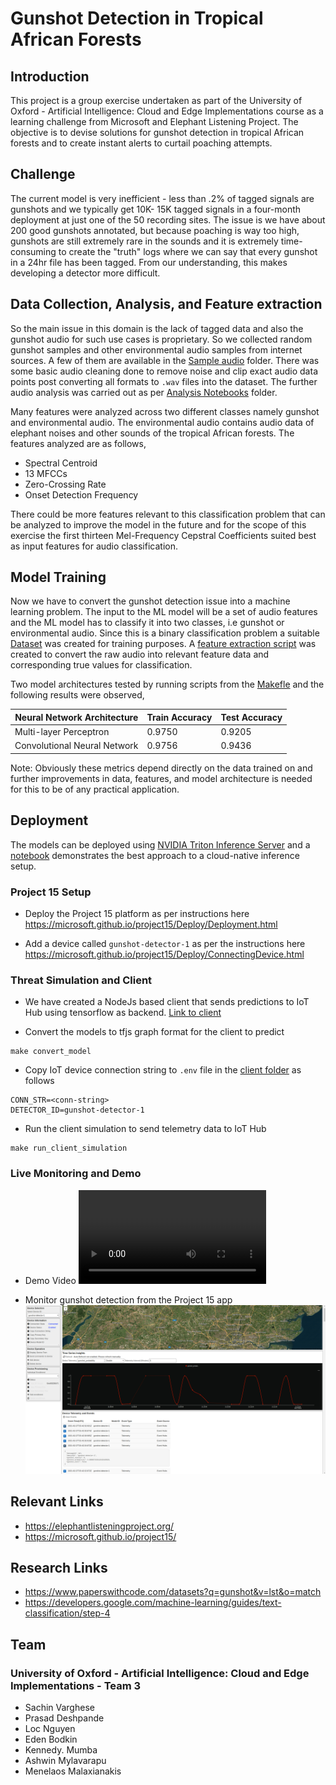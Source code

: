 # Gunshot Detection in Tropical African Forests
## Introduction

This project is a group exercise undertaken as part of the University of Oxford - Artificial Intelligence: Cloud and Edge Implementations course as a learning challenge from Microsoft and Elephant Listening Project. The objective is to devise solutions for gunshot detection in tropical African forests and to create instant alerts to curtail poaching attempts. 

## Challenge

The current model is very inefficient - less than .2% of tagged signals are gunshots and we typically get 10K- 15K tagged signals in a four-month deployment at just one of the 50 recording sites. The issue is we have about 200 good gunshots annotated, but because poaching is way too high, gunshots are still extremely rare in the sounds and it is extremely time-consuming to create the "truth" logs where we can say that every gunshot in a 24hr file has been tagged. From our understanding, this makes developing a detector more difficult.

## Data Collection, Analysis, and Feature extraction

So the main issue in this domain is the lack of tagged data and also the gunshot audio for such use cases is proprietary. So we collected random gunshot samples and other environmental audio samples from internet sources. A few of them are available in the [Sample audio](../Code/Sample_Audio_Data) folder. There was some basic audio cleaning done to remove noise and clip exact audio data points post converting all formats to `.wav` files into the dataset. The further audio analysis was carried out as per [Analysis Notebooks](../Code/Analysis) folder.

Many features were analyzed across two different classes namely gunshot and environmental audio. The environmental audio contains audio data of elephant noises and other sounds of the tropical African forests. The features analyzed are as follows,

- Spectral Centroid
- 13 MFCCs
- Zero-Crossing Rate
- Onset Detection Frequency

There could be more features relevant to this classification problem that can be analyzed to improve the model in the future and for the scope of this exercise the first thirteen Mel-Frequency Cepstral Coefficients suited best as input features for audio classification.

## Model Training

Now we have to convert the gunshot detection issue into a machine learning problem. The input to the ML model will be a set of audio features and the ML model has to classify it into two classes, i.e gunshot or environmental audio. Since this is a binary classification problem a suitable [Dataset](../Code/Dataset) was created for training purposes. A [feature extraction script](../Code/Model_Training/feature_extraction.py) was created to convert the raw audio into relevant feature data and corresponding true values for classification.

Two model architectures tested by running scripts from the [Makefle](../Code/Model_Training/Makefile) and the following results were observed,

| Neural Network Architecture                | Train Accuracy | Test Accuracy |
| ---------------------------- | -------------- | ------------- |
| Multi-layer Perceptron       | 0.9750         | 0.9205        |
| Convolutional Neural Network | 0.9756         | 0.9436        |

Note: Obviously these metrics depend directly on the data trained on and further improvements in data, features, and model architecture is needed for this to be of any practical application.

## Deployment

The models can be deployed using [NVIDIA Triton Inference Server](https://developer.nvidia.com/nvidia-triton-inference-server) and a [notebook](../Code/Deployment/deploy.ipynb) demonstrates the best approach to a cloud-native inference setup.

### Project 15 Setup

- Deploy the Project 15 platform as per instructions here https://microsoft.github.io/project15/Deploy/Deployment.html

- Add a device called `gunshot-detector-1` as per the instructions here https://microsoft.github.io/project15/Deploy/ConnectingDevice.html


### Threat Simulation and Client

* We have created a NodeJs based client that sends predictions to IoT Hub using tensorflow as backend. [Link to client](../Code/Deployment/Client)

* Convert the models to tfjs graph format for the client to predict
```
make convert_model
```

* Copy IoT device connection string to `.env` file in the [client folder](../Code/Deployment/Client) as follows

```
CONN_STR=<conn-string>
DETECTOR_ID=gunshot-detector-1
```

* Run the client simulation to send telemetry data to IoT Hub
```
make run_client_simulation
```

### Live Monitoring and Demo

- Demo Video
![demo](video.mp4)

- Monitor gunshot detection from the Project 15 app
  ![gunshot_telemetry](../elp_monitor.png)


## Relevant Links

- https://elephantlisteningproject.org/
- https://microsoft.github.io/project15/

## Research Links

- https://www.paperswithcode.com/datasets?q=gunshot&v=lst&o=match
- https://developers.google.com/machine-learning/guides/text-classification/step-4

## Team

### University of Oxford - Artificial Intelligence: Cloud and Edge Implementations - Team 3

- Sachin Varghese
- Prasad Deshpande
- Loc Nguyen
- Eden Bodkin
- Kennedy. Mumba
- Ashwin Mylavarapu
- Menelaos Malaxianakis